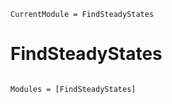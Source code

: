 ```@meta
CurrentModule = FindSteadyStates
```

# FindSteadyStates

```@index
```

```@autodocs
Modules = [FindSteadyStates]
```
